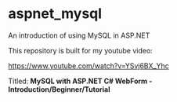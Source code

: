 # aspnet_mysql
An introduction of using MySQL in ASP.NET

This repository is built for my youtube video:

https://www.youtube.com/watch?v=YSvj6BX_Yhc

Titled: **MySQL with ASP.NET C# WebForm - Introduction/Beginner/Tutorial**
